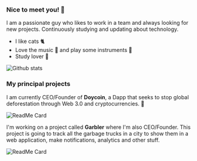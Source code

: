 ### **Nice to meet you!** 👋

I am a passionate guy who likes to work in a team and always looking for new projects. Continuously studying and updating about technology.

- I like cats 🐈
- Love the music 🎵 and play some instruments 🎹
- Study lover 📕

![Github stats](https://github-readme-stats.vercel.app/api?username=srteerra&show_icons=true&theme=nord)


### **My principal projects**
I am currently CEO/Founder of **Doycoin**, a Dapp that seeks to stop global deforestation through Web 3.0 and cryptocurrencies. 🌲

![ReadMe Card](https://github-readme-stats.vercel.app/api/pin/?username=srteerra&repo=doycoin&theme=nord&show_owner=true)

I'm working on a project called **Garbler** where I'm also CEO/Founder. This project is going to track all the garbage trucks in a city to show them in a web application, make notifications, analytics and other stuff.

![ReadMe Card](https://github-readme-stats.vercel.app/api/pin/?username=srteerra&repo=garbler&theme=nord&show_owner=true)
